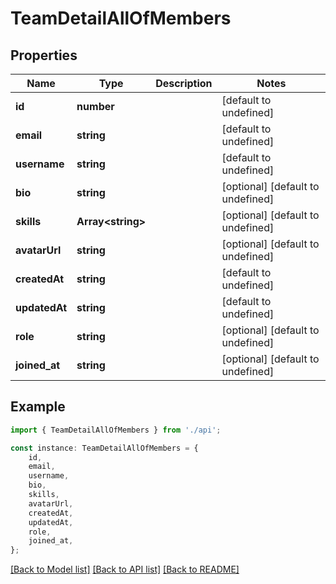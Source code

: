 # TeamDetailAllOfMembers


## Properties

Name | Type | Description | Notes
------------ | ------------- | ------------- | -------------
**id** | **number** |  | [default to undefined]
**email** | **string** |  | [default to undefined]
**username** | **string** |  | [default to undefined]
**bio** | **string** |  | [optional] [default to undefined]
**skills** | **Array&lt;string&gt;** |  | [optional] [default to undefined]
**avatarUrl** | **string** |  | [optional] [default to undefined]
**createdAt** | **string** |  | [default to undefined]
**updatedAt** | **string** |  | [default to undefined]
**role** | **string** |  | [optional] [default to undefined]
**joined_at** | **string** |  | [optional] [default to undefined]

## Example

```typescript
import { TeamDetailAllOfMembers } from './api';

const instance: TeamDetailAllOfMembers = {
    id,
    email,
    username,
    bio,
    skills,
    avatarUrl,
    createdAt,
    updatedAt,
    role,
    joined_at,
};
```

[[Back to Model list]](../README.md#documentation-for-models) [[Back to API list]](../README.md#documentation-for-api-endpoints) [[Back to README]](../README.md)
